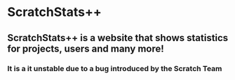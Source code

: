 # ScratchStats++
## ScratchStats++ is a website that shows statistics for projects, users and many more!
### It is a it unstable due to a bug introduced by the Scratch Team

